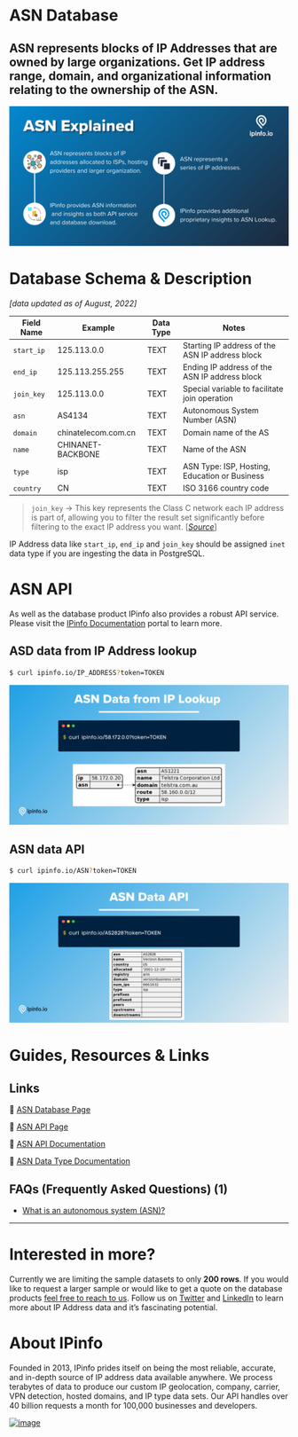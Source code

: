 # ASN Database

## ASN represents blocks of IP Addresses that are owned by large organizations. Get IP address range, domain, and organizational information relating to the ownership of the ASN.

![ASN Explained](../assets/ASN.png)

# Database Schema & Description

*[data updated as of August, 2022]*

| Field Name | Example | Data Type | Notes |
| --- | --- | --- | --- |
| `start_ip` | 125.113.0.0 | TEXT | Starting IP address of the ASN IP address block |
| `end_ip` | 125.113.255.255 | TEXT | Ending IP address of the ASN IP address block |
| `join_key` | 125.113.0.0 | TEXT | Special variable to facilitate join operation |
| `asn` | AS4134 | TEXT | Autonomous System Number (ASN) |
| `domain` | chinatelecom.com.cn | TEXT | Domain name of the AS |
| `name` | CHINANET-BACKBONE | TEXT | Name of the ASN |
| `type` | isp | TEXT | ASN Type: ISP, Hosting, Education or Business |
| `country` | CN | TEXT | ISO 3166 country code |

> `join_key` → This key represents the Class C network each IP address is part of, allowing you to filter the result set significantly before filtering to the exact IP address you want. [[*Source*](https://ipinfo.io/blog/ingesting-ipinfo-geolocation-data-with-postgresql-13/)]
> 

IP Address data like `start_ip`, `end_ip` and `join_key` should be assigned `inet` data type if you are ingesting the data in PostgreSQL.

# ASN API

As well as the database product IPinfo also provides a robust API service. Please visit the [IPinfo Documentation](https://ipinfo.io/developers) portal to learn more.

## **ASD data from IP Address lookup**

```bash
$ curl ipinfo.io/IP_ADDRESS?token=TOKEN
```

![ASN Data from IP Lookup (1).png](../assets/ASN_Data_from_IP_Lookup.png)

## **ASN data API**

```bash
$ curl ipinfo.io/ASN?token=TOKEN
```

![ASN Data API (1).png](../assets/ASN_Data_API.png)

# Guides, Resources & Links

## Links

🔗 [ASN Database Page](https://ipinfo.io/products/asn-database)

🔗 [ASN API Page](https://ipinfo.io/products/asn-api)

 🔗 [ASN API Documentation](https://ipinfo.io/developers/asn)

🔗 [ASN Data Type Documentation](https://ipinfo.io/developers/data-types#asn-data)

## FAQs (Frequently Asked Questions) (1)

- [What is an autonomous system (ASN)?](https://ipinfo.io/faq/article/40-what-is-an-autonomous-system-asn)

---

# Interested in more?

Currently we are limiting the sample datasets to only **200 rows**. If you would like to request a larger sample or would like to get a quote on the database products [feel free to reach to us](https://ipinfo.io/products/ip-database-download#request_form). Follow us on [Twitter](https://twitter.com/ipinfoio) and [LinkedIn](https://www.linkedin.com/company/ipinfo/) to learn more about IP Address data and it’s fascinating potential.

# About IPinfo

Founded in 2013, IPinfo prides itself on being the most reliable, accurate, and in-depth source of IP address data available anywhere. We process terabytes of data to produce our custom IP geolocation, company, carrier, VPN detection, hosted domains, and IP type data sets. Our API handles over 40 billion requests a month for 100,000 businesses and developers.

[![image](https://avatars3.githubusercontent.com/u/15721521?s=128&u=7bb7dde5c4991335fb234e68a30971944abc6bf3&v=4)](https://ipinfo.io/)